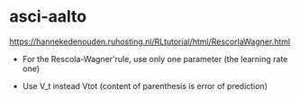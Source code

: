 # asci-aalto
https://hannekedenouden.ruhosting.nl/RLtutorial/html/RescorlaWagner.html

* For the Rescola-Wagner'rule, use only one parameter (the learning rate one)

* Use V_t instead Vtot (content of parenthesis is error of prediction)

